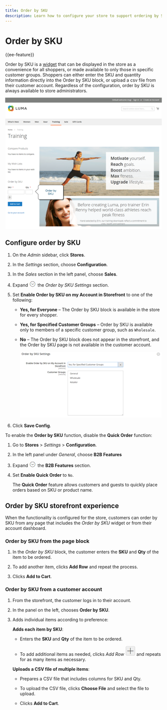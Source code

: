 ```yaml
---
title: Order by SKU
description: Learn how to configure your store to support ordering by SKU as a convenience for your customers.
---
```

# Order by SKU

{{ee-feature}}

Order by SKU is a [widget](../content-design/widgets.md) that can be displayed in the store as a convenience for all shoppers, or made available to only those in specific customer groups. Shoppers can either enter the SKU and quantity information directly into the Order by SKU block, or upload a csv file from their customer account. Regardless of the configuration, order by SKU is always available to store administrators.

![Order by SKU in the Storefront](./assets/storefront-order-by-sku.png)<!-- zoom -->

## Configure order by SKU

1. On the _Admin_ sidebar, click **Stores**.

1. In the _Settings_ section, choose **Configuration**.

1. In the _Sales_ section in the left panel, choose **Sales**.

1. Expand ![Expansion selector](../assets/icon-display-expand.png) the _Order by SKU Settings_ section.

1. Set **Enable Order by SKU on my Account in Storefront** to one of the following:

    - **Yes, for Everyone** – The Order by SKU block is available in the store for every shopper.
    - **Yes, for Specified Customer Groups** – Order by SKU is available only to members of a specific customer group, such as `Wholesale`.
    - **No** – The Order by SKU block does not appear in the storefront, and the Order by SKU page is not available in the  customer account.

      ![Order by SKU Settings](../configuration-reference/sales/assets/sales-order-by-sku-settings.png)<!-- zoom -->

1. Click **Save Config**.

To enable the **Order by SKU** function, disable the **Quick Order** function:

1. Go to **Stores** > _Settings_ > **Configuration**.

1. In the left panel under _General_, choose **B2B Features**

1. Expand ![Expansion selector](../assets/icon-display-expand.png) the **B2B Features** section.

1. Set **Enable Quick Order** to `No`.

   The **Quick Order** feature allows customers and guests to quickly place orders based on SKU or product name.

## Order by SKU storefront experience

When the functionality is configured for the store, customers can order by SKU from any page that includes the _Order by SKU_ widget or from their account dashboard.

### Order by SKU from the page block

1. In the _Order by SKU_ block, the customer enters the **SKU** and **Qty** of the item to be ordered.

1. To add another item, clicks **Add Row** and repeat the process.

1. Clicks **Add to Cart**.

### Order by SKU from a customer account

1. From the storefront, the customer logs in to their account.

1. In the panel on the left, chooses **Order by SKU**.

1. Adds individual items according to preference:

   **Adds each item by SKU**:

      - Enters the **SKU** and **Qty** of the item to be ordered.

      - To add additional items as needed, clicks _Add Row_ ![Plus sign button](../assets/button-add-item.png) and repeats for as many items as necessary.

   **Uploads a CSV file of multiple items**:

      - Prepares a CSV file that includes columns for SKU and Qty.

      - To upload the CSV file, clicks **Choose File** and select the file to upload.

      - Clicks **Add to Cart**.
